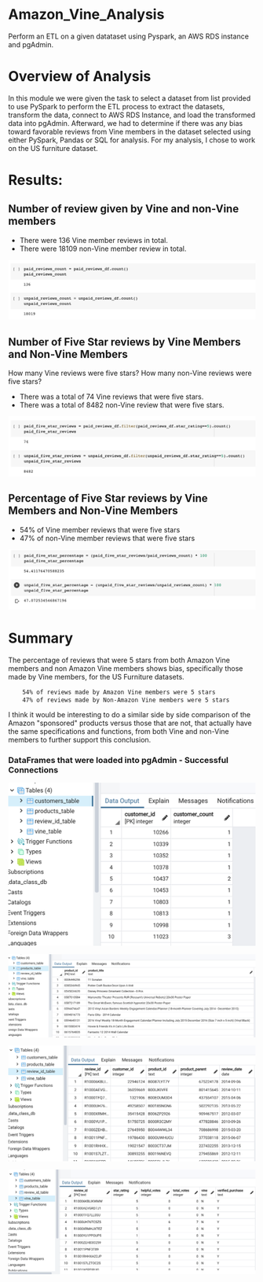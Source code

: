# Amazon_Vine_Analysis
Perform an ETL on a given datataset using Pyspark, an AWS RDS instance and pgAdmin.  


# Overview of Analysis
In this module we were given the task to select a dataset from list provided to use PySpark to perform the ETL process to extract the datasets, transform the data, connect to AWS RDS Instance, and load the transformed data into pgAdmin. Afterward, we had to determine if there was any bias toward favorable reviews from Vine members in the dataset selected using either PySpark, Pandas or SQL for analysis. For my analysis, I chose to work on the US furniture dataset.

# Results:

## Number of review given by Vine and non-Vine members
* There were 136 Vine member reviews in total.
* There were 18109 non-Vine member review in total.

![vine_count_reviews](Resources/vine_count_reviews.png)


## Number of Five Star reviews by Vine Members and Non-Vine Members 
How many Vine reviews were five stars? How many non-Vine reviews were five stars?
* There was a total of 74 Vine reviews that were five stars.
* There was a total of 8482 non-Vine review that were five stars.

![vine_count_5star_reviews](Resources/vine_count_5star_reviews.png)


## Percentage of Five Star reviews by Vine Members and Non-Vine Members 
* 54% of Vine member reviews that were five stars
* 47% of non-Vine member reviews that were five stars

![vine_percentage_5star_reviews](Resources/vine_percentage_5star_reviews.png)


# Summary

The percentage of reviews that were 5 stars from both Amazon Vine members and non Amazon Vine members shows bias, specifically those made by Vine members, for the US Furniture datasets. 

        54% of reviews made by Amazon Vine members were 5 stars
        47% of reviews made by Non-Amazon Vine members were 5 stars

I think it would be interesting to do a similar side by side comparison of the Amazon "sponsored" products versus those that are not, that actually have the same specifications and functions, from both Vine and non-Vine members to further support this conclusion.


### DataFrames that were loaded into pgAdmin - Successful Connections

![table_customers](Resources/table_customers.png)

![table_products](Resources/table_products.png)

![table_review_id](Resources/table_review_id.png)

![table_vine](Resources/table_vine.png)
